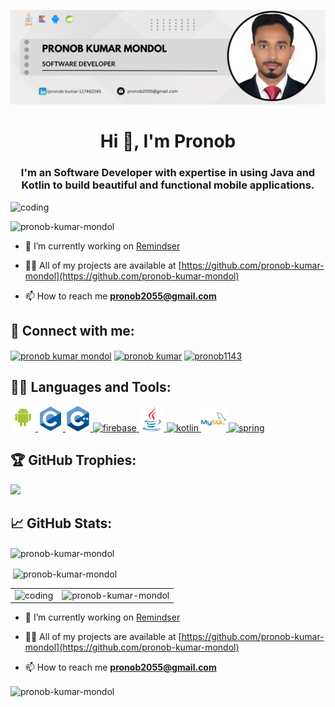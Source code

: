 ![logo](https://github.com/pronob-kumar-mondol/pronob-kumar-mondol/blob/main/Purple%20White%20Marketing%20Manager%20Modern%20Profile%20LinkedIn%20Article%20Cover%20Image.png)

<h1 align="center">Hi 👋, I'm Pronob</h1>
<h3 align="center">I'm an Software Developer with expertise in using Java and Kotlin to build beautiful and functional mobile applications.</h3>

<div>
<div float="right">
    <img alt="coding" width="200" src="https://tenor.com/view/coding-gif-13839287635814292878.gif">
</div>

<div float="left">
<p align="left"> <img src="https://komarev.com/ghpvc/?username=pronob-kumar-mondol&label=Profile%20views&color=0e75b6&style=flat" alt="pronob-kumar-mondol" /> </p>

- 🔭 I’m currently working on [Remindser](https://github.com/pronob-kumar-mondol/Remindser.git)

- 👨‍💻 All of my projects are available at [https://github.com/pronob-kumar-mondol](https://github.com/pronob-kumar-mondol)

- 📫 How to reach me **pronob2055@gmail.com**
</div>
</div>

## 🤝 Connect with me:
<p align="left">
<a href="https://linkedin.com/in/pronob kumar mondol" target="blank"><img align="center" src="https://raw.githubusercontent.com/rahuldkjain/github-profile-readme-generator/master/src/images/icons/Social/linked-in-alt.svg" alt="pronob kumar mondol" height="30" width="40" /></a>
<a href="https://fb.com/pronob kumar" target="blank"><img align="center" src="https://raw.githubusercontent.com/rahuldkjain/github-profile-readme-generator/master/src/images/icons/Social/facebook.svg" alt="pronob kumar" height="30" width="40" /></a>
<a href="https://www.leetcode.com/pronob1143" target="blank"><img align="center" src="https://raw.githubusercontent.com/rahuldkjain/github-profile-readme-generator/master/src/images/icons/Social/leet-code.svg" alt="pronob1143" height="30" width="40" /></a>
</p>

## 👨‍💻 Languages and Tools:
<p align="left"> <a href="https://developer.android.com" target="_blank" rel="noreferrer"> <img src="https://raw.githubusercontent.com/devicons/devicon/master/icons/android/android-original-wordmark.svg" alt="android" width="40" height="40"/> </a> <a href="https://www.cprogramming.com/" target="_blank" rel="noreferrer"> <img src="https://raw.githubusercontent.com/devicons/devicon/master/icons/c/c-original.svg" alt="c" width="40" height="40"/> </a> <a href="https://www.w3schools.com/cpp/" target="_blank" rel="noreferrer"> <img src="https://raw.githubusercontent.com/devicons/devicon/master/icons/cplusplus/cplusplus-original.svg" alt="cplusplus" width="40" height="40"/> </a> <a href="https://firebase.google.com/" target="_blank" rel="noreferrer"> <img src="https://www.vectorlogo.zone/logos/firebase/firebase-icon.svg" alt="firebase" width="40" height="40"/> </a> <a href="https://www.java.com" target="_blank" rel="noreferrer"> <img src="https://raw.githubusercontent.com/devicons/devicon/master/icons/java/java-original.svg" alt="java" width="40" height="40"/> </a> <a href="https://kotlinlang.org" target="_blank" rel="noreferrer"> <img src="https://www.vectorlogo.zone/logos/kotlinlang/kotlinlang-icon.svg" alt="kotlin" width="40" height="40"/> </a> <a href="https://www.mysql.com/" target="_blank" rel="noreferrer"> <img src="https://raw.githubusercontent.com/devicons/devicon/master/icons/mysql/mysql-original-wordmark.svg" alt="mysql" width="40" height="40"/> </a> <a href="https://spring.io/" target="_blank" rel="noreferrer"> <img src="https://www.vectorlogo.zone/logos/springio/springio-icon.svg" alt="spring" width="40" height="40"/> </a> </p>

## 🏆 GitHub Trophies:
![](https://github-profile-trophy.vercel.app/?username=pronob-kumar-mondol&theme=dracula&no-frame=false&no-bg=false&margin-w=4)

## 📈 GitHub Stats:
<p><img align="center" src="https://github-readme-stats.vercel.app/api/top-langs?username=pronob-kumar-mondol&show_icons=true&locale=en&layout=compact" alt="pronob-kumar-mondol" /></p>

<p>&nbsp;<img align="center" src="https://github-readme-stats.vercel.app/api?username=pronob-kumar-mondol&show_icons=true&locale=en" alt="pronob-kumar-mondol" /></p>












<table>
<tr>
<td>
    <img alt="coding" width="200" src="https://tenor.com/view/coding-gif-13839287635814292878.gif">
</td>
<td align="right">
    <img src="https://komarev.com/ghpvc/?username=pronob-kumar-mondol&label=Profile%20views&color=0e75b6&style=flat" alt="pronob-kumar-mondol" />
</td>
</tr>
</table>

- 🔭 I’m currently working on [Remindser](https://github.com/pronob-kumar-mondol/Remindser.git)

- 👨‍💻 All of my projects are available at [https://github.com/pronob-kumar-mondol](https://github.com/pronob-kumar-mondol)

- 📫 How to reach me **pronob2055@gmail.com**


<p><img align="center" src="https://github-readme-streak-stats.herokuapp.com/?user=pronob-kumar-mondol&" alt="pronob-kumar-mondol" /></p>
